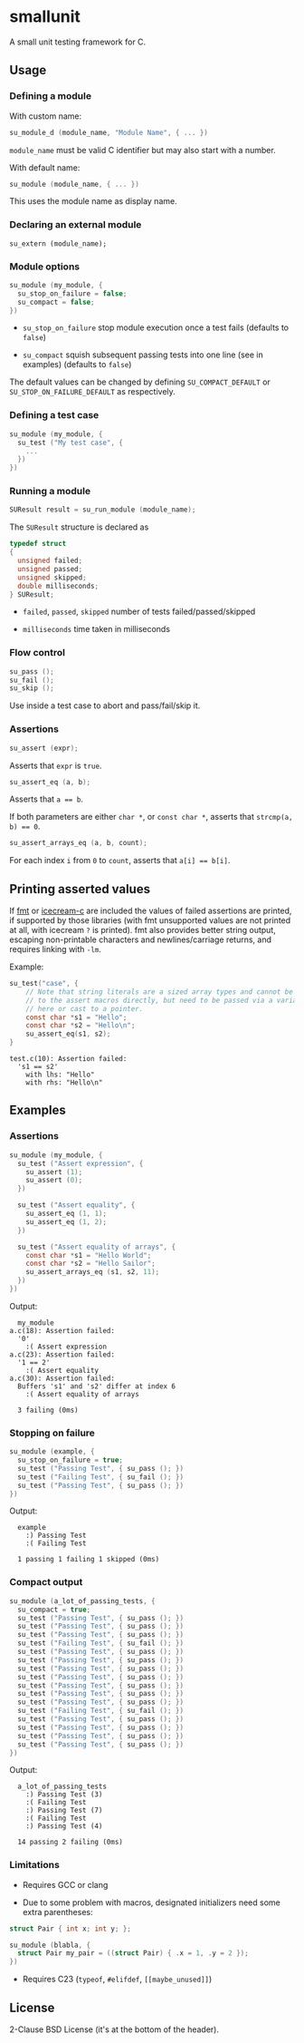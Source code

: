 # smallunit

A small unit testing framework for C.

## Usage

### Defining a module

With custom name:
```c
su_module_d (module_name, "Module Name", { ... })
```

`module_name` must be valid C identifier but may also start with a number.

With default name:
```c
su_module (module_name, { ... })
```
This uses the module name as display name.

### Declaring an external module

```
su_extern (module_name);
```

### Module options

```c
su_module (my_module, {
  su_stop_on_failure = false;
  su_compact = false;
})
```

- `su_stop_on_failure` stop module execution once a test fails (defaults to `false`)

- `su_compact` squish subsequent passing tests into one line (see in examples) (defaults to `false`)

The default values can be changed by defining `SU_COMPACT_DEFAULT` or `SU_STOP_ON_FAILURE_DEFAULT` as respectively.

### Defining a test case

```c
su_module (my_module, {
  su_test ("My test case", {
    ...
  })
})
```

### Running a module

```c
SUResult result = su_run_module (module_name);
```

The `SUResult` structure is declared as

```c
typedef struct
{
  unsigned failed;
  unsigned passed;
  unsigned skipped;
  double milliseconds;
} SUResult;
```

- `failed`, `passed`, `skipped` number of tests failed/passed/skipped

- `milliseconds` time taken in milliseconds

### Flow control

```c
su_pass ();
su_fail ();
su_skip ();
```

Use inside a test case to abort and pass/fail/skip it.

### Assertions

```c
su_assert (expr);
```

Asserts that `expr` is `true`.

```c
su_assert_eq (a, b);
```

Asserts that `a == b`.

If both parameters are either `char *`, or `const char *`, asserts that `strcmp(a, b) == 0`.

```c
su_assert_arrays_eq (a, b, count);
```

For each index `i` from `0` to `count`, asserts that `a[i] == b[i]`.

## Printing asserted values

If [fmt](https://github.com/JaMo42/fmt) or [icecream-c](https://github.com/JaMo42/icecream-c) are included the values of failed assertions are printed, if supported by those libraries (with fmt unsupported values are not printed at all, with icecream `?` is printed).
fmt also provides better string output, escaping non-printable characters and newlines/carriage returns, and requires linking with `-lm`.

Example:

```c
su_test("case", {
    // Note that string literals are a sized array types and cannot be passed
    // to the assert macros directly, but need to be passed via a variable like
    // here or cast to a pointer.
    const char *s1 = "Hello";
    const char *s2 = "Hello\n";
    su_assert_eq(s1, s2);
}
```

```
test.c(10): Assertion failed:
  's1 == s2'
    with lhs: "Hello"
    with rhs: "Hello\n"
```

## Examples

### Assertions

```c
su_module (my_module, {
  su_test ("Assert expression", {
    su_assert (1);
    su_assert (0);
  })

  su_test ("Assert equality", {
    su_assert_eq (1, 1);
    su_assert_eq (1, 2);
  })

  su_test ("Assert equality of arrays", {
    const char *s1 = "Hello World";
    const char *s2 = "Hello Sailor";
    su_assert_arrays_eq (s1, s2, 11);
  })
})
```

Output:

```
  my_module
a.c(18): Assertion failed:
  '0'
    :( Assert expression
a.c(23): Assertion failed:
  '1 == 2'
    :( Assert equality
a.c(30): Assertion failed:
  Buffers 's1' and 's2' differ at index 6
    :( Assert equality of arrays

  3 failing (0ms)
```

### Stopping on failure

```c
su_module (example, {
  su_stop_on_failure = true;
  su_test ("Passing Test", { su_pass (); })
  su_test ("Failing Test", { su_fail (); })
  su_test ("Passing Test", { su_pass (); })
})
```

Output:

```
  example
    :) Passing Test
    :( Failing Test

  1 passing 1 failing 1 skipped (0ms)
```

### Compact output

```c
su_module (a_lot_of_passing_tests, {
  su_compact = true;
  su_test ("Passing Test", { su_pass (); })
  su_test ("Passing Test", { su_pass (); })
  su_test ("Passing Test", { su_pass (); })
  su_test ("Failing Test", { su_fail (); })
  su_test ("Passing Test", { su_pass (); })
  su_test ("Passing Test", { su_pass (); })
  su_test ("Passing Test", { su_pass (); })
  su_test ("Passing Test", { su_pass (); })
  su_test ("Passing Test", { su_pass (); })
  su_test ("Passing Test", { su_pass (); })
  su_test ("Passing Test", { su_pass (); })
  su_test ("Failing Test", { su_fail (); })
  su_test ("Passing Test", { su_pass (); })
  su_test ("Passing Test", { su_pass (); })
  su_test ("Passing Test", { su_pass (); })
  su_test ("Passing Test", { su_pass (); })
})
```

Output:

```
  a_lot_of_passing_tests
    :) Passing Test (3)
    :( Failing Test
    :) Passing Test (7)
    :( Failing Test
    :) Passing Test (4)

  14 passing 2 failing (0ms)
```

### Limitations

- Requires GCC or clang

- Due to some problem with macros, designated initializers need some extra parentheses:

```c
struct Pair { int x; int y; };

su_module (blabla, {
  struct Pair my_pair = ((struct Pair) { .x = 1, .y = 2 });
})
```

- Requires C23 (`typeof`, `#elifdef`, `[[maybe_unused]]`)

## License

2-Clause BSD License (it's at the bottom of the header).
